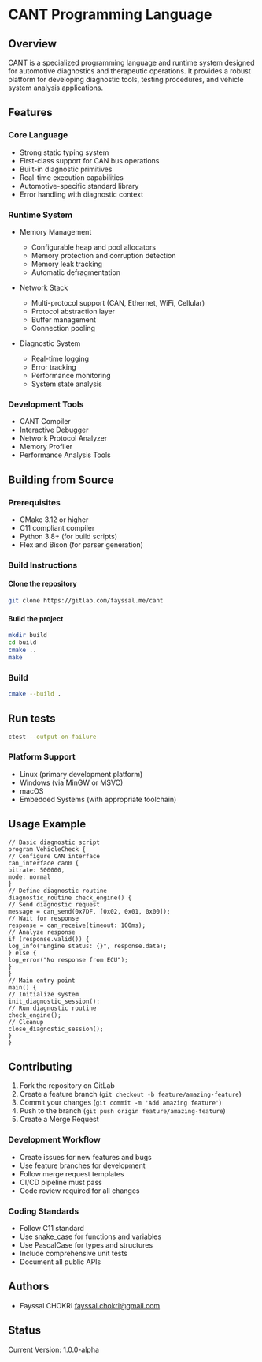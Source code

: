 # CANT Programming Language

## Overview
CANT is a specialized programming language and runtime system designed for automotive diagnostics and therapeutic operations. It provides a robust platform for developing diagnostic tools, testing procedures, and vehicle system analysis applications.

## Features

### Core Language
- Strong static typing system
- First-class support for CAN bus operations
- Built-in diagnostic primitives
- Real-time execution capabilities
- Automotive-specific standard library
- Error handling with diagnostic context

### Runtime System
- Memory Management
  - Configurable heap and pool allocators
  - Memory protection and corruption detection
  - Memory leak tracking
  - Automatic defragmentation

- Network Stack
  - Multi-protocol support (CAN, Ethernet, WiFi, Cellular)
  - Protocol abstraction layer
  - Buffer management
  - Connection pooling

- Diagnostic System
  - Real-time logging
  - Error tracking
  - Performance monitoring
  - System state analysis

### Development Tools
- CANT Compiler
- Interactive Debugger
- Network Protocol Analyzer
- Memory Profiler
- Performance Analysis Tools

## Building from Source

### Prerequisites
- CMake 3.12 or higher
- C11 compliant compiler
- Python 3.8+ (for build scripts)
- Flex and Bison (for parser generation)

### Build Instructions
#### Clone the repository
```bash
git clone https://gitlab.com/fayssal.me/cant
```
#### Build the project
```bash
mkdir build
cd build
cmake ..
make
```
### Build 
```bash 
cmake --build .
```

## Run tests
```bash
ctest --output-on-failure
```
### Platform Support
- Linux (primary development platform)
- Windows (via MinGW or MSVC)
- macOS
- Embedded Systems (with appropriate toolchain)

## Usage Example
```cant
// Basic diagnostic script
program VehicleCheck {
// Configure CAN interface
can_interface can0 {
bitrate: 500000,
mode: normal
}
// Define diagnostic routine
diagnostic_routine check_engine() {
// Send diagnostic request
message = can_send(0x7DF, [0x02, 0x01, 0x00]);
// Wait for response
response = can_receive(timeout: 100ms);
// Analyze response
if (response.valid()) {
log_info("Engine status: {}", response.data);
} else {
log_error("No response from ECU");
}
}
// Main entry point
main() {
// Initialize system
init_diagnostic_session();
// Run diagnostic routine
check_engine();
// Cleanup
close_diagnostic_session();
}
}
``` 

## Contributing
1. Fork the repository on GitLab
2. Create a feature branch (`git checkout -b feature/amazing-feature`)
3. Commit your changes (`git commit -m 'Add amazing feature'`)
4. Push to the branch (`git push origin feature/amazing-feature`)
5. Create a Merge Request

### Development Workflow
- Create issues for new features and bugs
- Use feature branches for development
- Follow merge request templates
- CI/CD pipeline must pass
- Code review required for all changes

### Coding Standards
- Follow C11 standard
- Use snake_case for functions and variables
- Use PascalCase for types and structures
- Include comprehensive unit tests
- Document all public APIs

## Authors
- Fayssal CHOKRI <fayssal.chokri@gmail.com>

## Status
Current Version: 1.0.0-alpha
